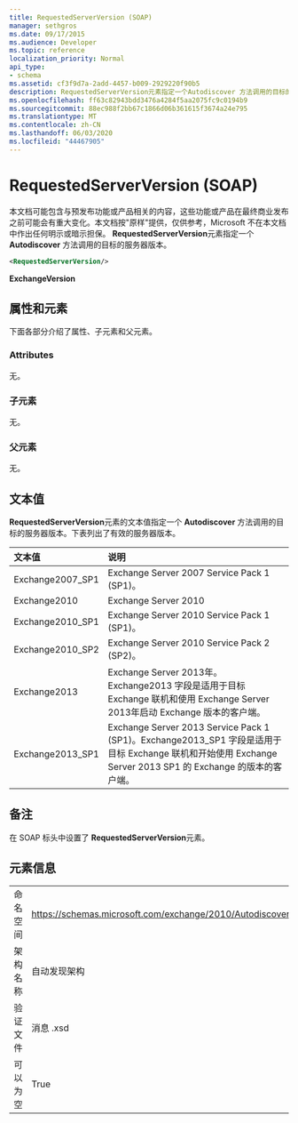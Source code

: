 ```yaml
---
title: RequestedServerVersion (SOAP)
manager: sethgros
ms.date: 09/17/2015
ms.audience: Developer
ms.topic: reference
localization_priority: Normal
api_type:
- schema
ms.assetid: cf3f9d7a-2add-4457-b009-2929220f90b5
description: RequestedServerVersion元素指定一个Autodiscover 方法调用的目标的服务器版本。
ms.openlocfilehash: ff63c82943bdd3476a4284f5aa2075fc9c0194b9
ms.sourcegitcommit: 88ec988f2bb67c1866d06b361615f3674a24e795
ms.translationtype: MT
ms.contentlocale: zh-CN
ms.lasthandoff: 06/03/2020
ms.locfileid: "44467905"
---
```

# <a name="requestedserverversion-soap"></a>RequestedServerVersion (SOAP)

本文档可能包含与预发布功能或产品相关的内容，这些功能或产品在最终商业发布之前可能会有重大变化。本文档按"原样"提供，仅供参考，Microsoft 不在本文档中作出任何明示或暗示担保。 **RequestedServerVersion**元素指定一个 **Autodiscover** 方法调用的目标的服务器版本。 
  
```XML
<RequestedServerVersion/>
```

 **ExchangeVersion**
## <a name="attributes-and-elements"></a>属性和元素

下面各部分介绍了属性、子元素和父元素。
  
### <a name="attributes"></a>Attributes

无。
  
### <a name="child-elements"></a>子元素

无。
  
### <a name="parent-elements"></a>父元素

无。
  
## <a name="text-value"></a>文本值

**RequestedServerVersion**元素的文本值指定一个 **Autodiscover** 方法调用的目标的服务器版本。下表列出了有效的服务器版本。 
  
|**文本值**|**说明**|
|:-----|:-----|
|Exchange2007_SP1  <br/> |Exchange Server 2007 Service Pack 1 (SP1)。  <br/> |
|Exchange2010  <br/> |Exchange Server 2010  <br/> |
|Exchange2010_SP1  <br/> |Exchange Server 2010 Service Pack 1 (SP1)。  <br/> |
|Exchange2010_SP2  <br/> |Exchange Server 2010 Service Pack 2 (SP2)。  <br/> |
|Exchange2013  <br/> |Exchange Server 2013年。Exchange2013 字段是适用于目标 Exchange 联机和使用 Exchange Server 2013年启动 Exchange 版本的客户端。  <br/> |
|Exchange2013_SP1  <br/> |Exchange Server 2013 Service Pack 1 (SP1)。Exchange2013_SP1 字段是适用于目标 Exchange 联机和开始使用 Exchange Server 2013 SP1 的 Exchange 的版本的客户端。  <br/> |
   
## <a name="remarks"></a>备注

在 SOAP 标头中设置了 **RequestedServerVersion**元素。 
  
## <a name="element-information"></a>元素信息

|||
|:-----|:-----|
|命名空间  <br/> |https://schemas.microsoft.com/exchange/2010/Autodiscover  <br/> |
|架构名称  <br/> |自动发现架构  <br/> |
|验证文件  <br/> |消息 .xsd  <br/> |
|可以为空  <br/> |True  <br/> |
   

